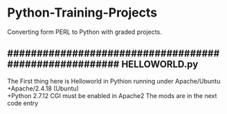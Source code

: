 # Python-Training-Projects
Converting form PERL to Python with graded projects.

#######################################################
HELLOWORLD.py
---------------------------------------------------------------
The First thing here is Helloworld in Pythion running under Apache/Ubuntu
  <br>+Apache/2.4.18 (Ubuntu)
  <br>+Python 2.7.12
CGI must be enabled in Apache2  The mods are in the next code entry
